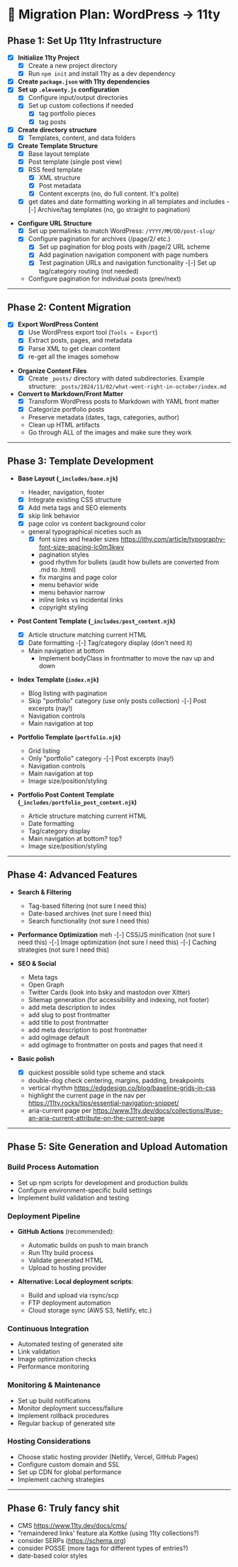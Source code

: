 # 🚀 Migration Plan: WordPress → 11ty

## Phase 1: Set Up 11ty Infrastructure

-[x] **Initialize 11ty Project**
  -[x] Create a new project directory
  -[x] Run `npm init` and install 11ty as a dev dependency
-[x] **Create `package.json` with 11ty dependencies**
-[x] **Set up `.eleventy.js` configuration**
  -[x] Configure input/output directories
  -[x] Set up custom collections if needed
    -[x] tag portfolio pieces
    -[x] tag posts
-[x] **Create directory structure**
  -[x] Templates, content, and data folders

-[x] **Create Template Structure**
  -[x] Base layout template
  -[x] Post template (single post view)
  -[x] RSS feed template
    -[x] XML structure
    -[x] Post metadata
    -[x] Content excerpts (no, do full content. It's polite)
  -[x] get dates and date formatting working in all templates and includes
  -[-] Archive/tag templates (no, go straight to pagination)

- **Configure URL Structure**
  -[x] Set up permalinks to match WordPress: `/YYYY/MM/DD/post-slug/`
  -[x] Configure pagination for archives (/page/2/ etc.)
    -[x] Set up pagination for blog posts with /page/2 URL scheme
    -[x] Add pagination navigation component with page numbers
    -[x] Test pagination URLs and navigation functionality
  -[-] Set up tag/category routing (not needed)
  - Configure pagination for individual posts (prev/next)

---

## Phase 2: Content Migration

-[x] **Export WordPress Content**
  -[x] Use WordPress export tool (`Tools → Export`)
  -[x] Extract posts, pages, and metadata
  -[x] Parse XML to get clean content
  -[x] re-get all the images somehow

- **Organize Content Files**
  -[x] Create `_posts/` directory with dated subdirectories. Example structure: `_posts/2024/11/02/what-went-right-in-october/index.md`

- **Convert to Markdown/Front Matter**
  -[x] Transform WordPress posts to Markdown with YAML front matter
  -[x] Categorize portfolio posts
  - Preserve metadata (dates, tags, categories, author)
  - Clean up HTML artifacts
  - Go through ALL of the images and make sure they work

---

## Phase 3: Template Development

- **Base Layout (`_includes/base.njk`)**
  - Header, navigation, footer
  -[x] Integrate existing CSS structure
  -[x] Add meta tags and SEO elements
  -[x] skip link behavior
  -[x] page color vs content background color
  - general typographical niceties such as
    -[x] font sizes and header sizes https://ithy.com/article/typography-font-size-spacing-lc0m3kwv
    - pagination styles
    - good rhythm for bullets (audit how bullets are converted from .md to .html)
    - fix margins and page color
    - menu behavior wide
    - menu behavior narrow
    - inline links vs incidental links
    - copyright styling

- **Post Content Template (`_includes/post_content.njk`)**
  -[x] Article structure matching current HTML
  -[x] Date formatting
  -[-] Tag/category display (don't need it)
  - Main navigation at bottom
    - Implement bodyClass in frontmatter to move the nav up and down

- **Index Template (`index.njk`)**
  - Blog listing with pagination
  - Skip "portfolio" category (use only posts collection)
  -[-] Post excerpts (nay!)
  - Navigation controls
  - Main navigation at top

- **Portfolio Template (`portfolio.njk`)**
  - Grid listing
  - Only "portfolio" category
  -[-] Post excerpts (nay!)
  - Navigation controls
  - Main navigation at top
  - Image size/position/styling

- **Portfolio Post Content Template (`_includes/portfolio_post_content.njk`)**
  - Article structure matching current HTML
  - Date formatting
  - Tag/category display
  - Main navigation at bottom? top?
  - Image size/position/styling

---

## Phase 4: Advanced Features

- **Search & Filtering**
  - Tag-based filtering (not sure I need this)
  - Date-based archives (not sure I need this)
  - Search functionality (not sure I need this)

- **Performance Optimization** meh
  -[-] CSS/JS minification (not sure I need this)
  -[-] Image optimization (not sure I need this)
  -[-] Caching strategies (not sure I need this)

- **SEO & Social**
  - Meta tags
  - Open Graph
  - Twitter Cards (look into bsky and mastodon over Xitter)
  - Sitemap generation (for accessibility and indexing, not footer)
  - add meta description to index
  - add slug to post frontmatter
  - add title to post frontmatter
  - add meta description to post frontmatter
  - add ogImage default
  - add ogImage to frontmatter on posts and pages that need it

- **Basic polish**
  -[x] quickest possible solid type scheme and stack
  - double-dog check centering, margins, padding, breakpoints
  - vertical rhythm https://edgdesign.co/blog/baseline-grids-in-css
  - highlight the current page in the nav per https://11ty.rocks/tips/essential-navigation-snippet/
  - aria-current page per https://www.11ty.dev/docs/collections/#use-an-aria-current-attribute-on-the-current-page

---

## Phase 5: Site Generation and Upload Automation

### Build Process Automation
- Set up npm scripts for development and production builds
- Configure environment-specific build settings
- Implement build validation and testing

### Deployment Pipeline
- **GitHub Actions** (recommended):
  - Automatic builds on push to main branch
  - Run 11ty build process
  - Validate generated HTML
  - Upload to hosting provider
  
- **Alternative: Local deployment scripts**:
  - Build and upload via rsync/scp
  - FTP deployment automation
  - Cloud storage sync (AWS S3, Netlify, etc.)

### Continuous Integration
- Automated testing of generated site
- Link validation
- Image optimization checks
- Performance monitoring

### Monitoring & Maintenance
- Set up build notifications
- Monitor deployment success/failure
- Implement rollback procedures
- Regular backup of generated site

### Hosting Considerations
- Choose static hosting provider (Netlify, Vercel, GitHub Pages)
- Configure custom domain and SSL
- Set up CDN for global performance
- Implement caching strategies

---

## Phase 6: Truly fancy shit
- CMS https://www.11ty.dev/docs/cms/
- "remaindered links' feature ala Kottke (using 11ty collections?)
- consider SERPs (https://schema.org)
- consider POSSE (more tags for different types of entries?)
- date-based color styles